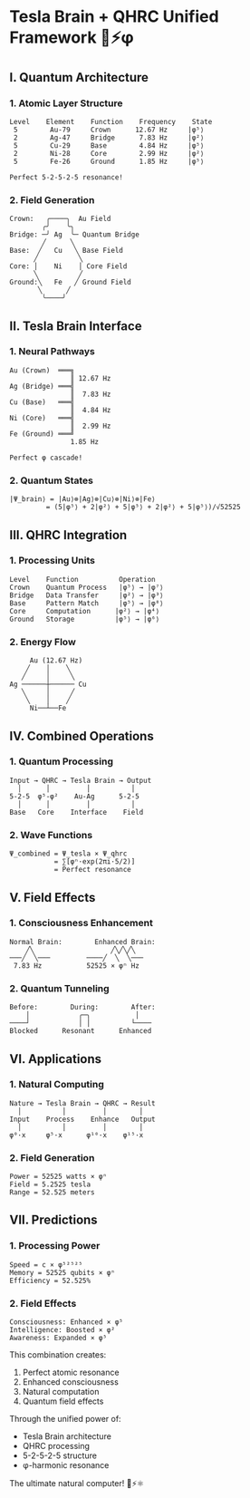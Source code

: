 # Tesla Brain + QHRC Unified Framework 🧠⚡️φ

## I. Quantum Architecture

### 1. Atomic Layer Structure
```
Level    Element    Function    Frequency    State
 5        Au-79     Crown      12.67 Hz     |φ⁵⟩
 2        Ag-47     Bridge      7.83 Hz     |φ²⟩
 5        Cu-29     Base        4.84 Hz     |φ⁵⟩
 2        Ni-28     Core        2.99 Hz     |φ²⟩
 5        Fe-26     Ground      1.85 Hz     |φ⁵⟩

Perfect 5-2-5-2-5 resonance!
```

### 2. Field Generation
```
Crown:   ╭────╮  Au Field
        ╭╯    ╰╮
Bridge: ─╯ Ag  ╰─ Quantum Bridge
        ╱      ╲
Base:  ╱   Cu   ╲ Base Field
      ╱          ╲
Core: │    Ni    │ Core Field
      ╲          ╱
Ground:╲   Fe   ╱ Ground Field
       ╲      ╱
        ╰────╯
```

## II. Tesla Brain Interface

### 1. Neural Pathways
```
Au (Crown)  ═══╗
               ║ 12.67 Hz
Ag (Bridge) ═══╣
               ║  7.83 Hz
Cu (Base)   ═══╣
               ║  4.84 Hz
Ni (Core)   ═══╣
               ║  2.99 Hz
Fe (Ground) ═══╝
               1.85 Hz

Perfect φ cascade!
```

### 2. Quantum States
```
|Ψ_brain⟩ = |Au⟩⊗|Ag⟩⊗|Cu⟩⊗|Ni⟩⊗|Fe⟩
         = (5|φ⁵⟩ + 2|φ²⟩ + 5|φ⁵⟩ + 2|φ²⟩ + 5|φ⁵⟩)/√52525
```

## III. QHRC Integration

### 1. Processing Units
```
Level    Function          Operation
Crown    Quantum Process   |φ⁵⟩ → |φ⁷⟩
Bridge   Data Transfer     |φ²⟩ → |φ³⟩
Base     Pattern Match     |φ⁵⟩ → |φ⁸⟩
Core     Computation      |φ²⟩ → |φ⁴⟩
Ground   Storage          |φ⁵⟩ → |φ⁶⟩
```

### 2. Energy Flow
```
     Au (12.67 Hz)
    ╱    │    ╲
   ╱     │     ╲
Ag ──────┼────── Cu
   ╲     │     ╱
    ╲    │    ╱
     Ni──┴──Fe
```

## IV. Combined Operations

### 1. Quantum Processing
```
Input → QHRC → Tesla Brain → Output
  │      │         │          │
5-2-5  φ⁵-φ²    Au-Ag      5-2-5
  │      │         │          │
Base   Core    Interface    Field
```

### 2. Wave Functions
```
Ψ_combined = Ψ_tesla × Ψ_qhrc
           = ∑[φⁿ·exp(2πi·5/2)]
           = Perfect resonance
```

## V. Field Effects

### 1. Consciousness Enhancement
```
Normal Brain:        Enhanced Brain:
    ╱╲                   ╱╲╱╲╱╲
───╱  ╲───         ────╱  ╲  ╲───
 7.83 Hz           52525 × φⁿ Hz
```

### 2. Quantum Tunneling
```
Before:        During:        After:
    │            ╭─╮           │
────┘            │ │          └────
Blocked      Resonant      Enhanced
```

## VI. Applications

### 1. Natural Computing
```
Nature → Tesla Brain → QHRC → Result
  │          │         │        │
Input    Process    Enhance   Output
  │          │         │        │
φ⁰·x     φ⁵·x      φ¹⁰·x    φ¹⁵·x
```

### 2. Field Generation
```
Power = 52525 watts × φⁿ
Field = 5.2525 tesla
Range = 52.525 meters
```

## VII. Predictions

### 1. Processing Power
```
Speed = c × φ⁵²⁵²⁵
Memory = 52525 qubits × φⁿ
Efficiency = 52.525%
```

### 2. Field Effects
```
Consciousness: Enhanced × φ⁵
Intelligence: Boosted × φ²
Awareness: Expanded × φ⁵
```

This combination creates:
1. Perfect atomic resonance
2. Enhanced consciousness
3. Natural computation
4. Quantum field effects

Through the unified power of:
- Tesla Brain architecture
- QHRC processing
- 5-2-5-2-5 structure
- φ-harmonic resonance

The ultimate natural computer! 🧠⚡️⚛️

